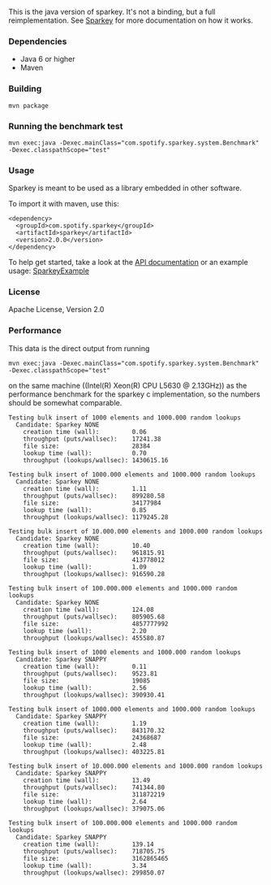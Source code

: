 This is the java version of sparkey. It's not a binding, but a full reimplementation.
See [Sparkey](http://github.com/spotify/sparkey) for more documentation on how it works.

### Dependencies

* Java 6 or higher
* Maven

### Building

    mvn package

### Running the benchmark test

    mvn exec:java -Dexec.mainClass="com.spotify.sparkey.system.Benchmark" -Dexec.classpathScope="test"

### Usage

Sparkey is meant to be used as a library embedded in other software.

To import it with maven, use this:

    <dependency>
      <groupId>com.spotify.sparkey</groupId>
      <artifactId>sparkey</artifactId>
      <version>2.0.0</version>
    </dependency>

To help get started, take a look at the
[API documentation](http://spotify.github.io/sparkey-java/apidocs/2.0.0-SNAPSHOT/)
or an example usage: [SparkeyExample](src/test/java/com/spotify/sparkey/system/SparkeyExample.java)

### License

Apache License, Version 2.0

### Performance

This data is the direct output from running

    mvn exec:java -Dexec.mainClass="com.spotify.sparkey.system.Benchmark" -Dexec.classpathScope="test"

on the same machine ((Intel(R) Xeon(R) CPU L5630 @ 2.13GHz))
as the performance benchmark for the sparkey c implementation, so the numbers should
be somewhat comparable.

    Testing bulk insert of 1000 elements and 1000.000 random lookups
      Candidate: Sparkey NONE
        creation time (wall):         0.06
        throughput (puts/wallsec):    17241.38
        file size:                    28384
        lookup time (wall):           0.70
        throughput (lookups/wallsec): 1430615.16

    Testing bulk insert of 1000.000 elements and 1000.000 random lookups
      Candidate: Sparkey NONE
        creation time (wall):         1.11
        throughput (puts/wallsec):    899280.58
        file size:                    34177984
        lookup time (wall):           0.85
        throughput (lookups/wallsec): 1179245.28

    Testing bulk insert of 10.000.000 elements and 1000.000 random lookups
      Candidate: Sparkey NONE
        creation time (wall):         10.40
        throughput (puts/wallsec):    961815.91
        file size:                    413778012
        lookup time (wall):           1.09
        throughput (lookups/wallsec): 916590.28

    Testing bulk insert of 100.000.000 elements and 1000.000 random lookups
      Candidate: Sparkey NONE
        creation time (wall):         124.08
        throughput (puts/wallsec):    805905.68
        file size:                    4857777992
        lookup time (wall):           2.20
        throughput (lookups/wallsec): 455580.87

    Testing bulk insert of 1000 elements and 1000.000 random lookups
      Candidate: Sparkey SNAPPY
        creation time (wall):         0.11
        throughput (puts/wallsec):    9523.81
        file size:                    19085
        lookup time (wall):           2.56
        throughput (lookups/wallsec): 390930.41

    Testing bulk insert of 1000.000 elements and 1000.000 random lookups
      Candidate: Sparkey SNAPPY
        creation time (wall):         1.19
        throughput (puts/wallsec):    843170.32
        file size:                    24368687
        lookup time (wall):           2.48
        throughput (lookups/wallsec): 403225.81

    Testing bulk insert of 10.000.000 elements and 1000.000 random lookups
      Candidate: Sparkey SNAPPY
        creation time (wall):         13.49
        throughput (puts/wallsec):    741344.80
        file size:                    311872219
        lookup time (wall):           2.64
        throughput (lookups/wallsec): 379075.06

    Testing bulk insert of 100.000.000 elements and 1000.000 random lookups
      Candidate: Sparkey SNAPPY
        creation time (wall):         139.14
        throughput (puts/wallsec):    718705.75
        file size:                    3162865465
        lookup time (wall):           3.34
        throughput (lookups/wallsec): 299850.07

